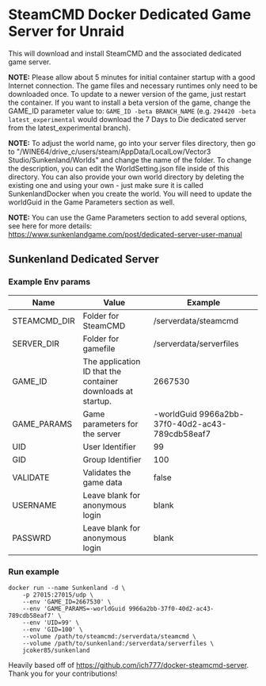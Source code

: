# SteamCMD Docker Dedicated Game Server for Unraid
This will download and install SteamCMD and the associated dedicated game server.

**NOTE:** Please allow about 5 minutes for initial container startup with a good Internet connection. The game files and necessary runtimes only need to be downloaded once. 
To update to a newer version of the game, just restart the container. If you want to install a beta version of the game, change the GAME_ID parameter value to: 
```GAME_ID -beta BRANCH_NAME``` (e.g. ```294420 -beta latest_experimental``` would download the 7 Days to Die dedicated server from the latest_experimental branch).

**NOTE:** To adjust the world name, go into your server files directory, then go to "/WINE64/drive_c/users/steam/AppData/LocalLow/Vector3 Studio/Sunkenland/Worlds" and
change the name of the folder. To change the description, you can edit the WorldSetting.json file inside of this directory. You can also provide your own world directory
by deleting the existing one and using your own - just make sure it is called SunkenlandDocker when you create the world. You will need to update the worldGuid in the 
Game Parameters section as well. 

**NOTE:** You can use the Game Parameters section to add several options, see here for more details: https://www.sunkenlandgame.com/post/dedicated-server-user-manual

## Sunkenland Dedicated Server

### Example Env params 
| Name               | Value                                                       | Example                                         |
|--------------------|-------------------------------------------------------------|-------------------------------------------------|
| STEAMCMD_DIR       | Folder for SteamCMD                                         | /serverdata/steamcmd                            |
| SERVER_DIR         | Folder for gamefile                                         | /serverdata/serverfiles                         |
| GAME_ID            | The application ID that the container downloads at startup. | 2667530                                         |
| GAME_PARAMS        | Game parameters for the server                              | -worldGuid 9966a2bb-37f0-40d2-ac43-789cdb58eaf7 |
| UID                | User Identifier                                             | 99                                              |
| GID                | Group Identifier                                            | 100                                             |
| VALIDATE           | Validates the game data                                     | false                                           |
| USERNAME           | Leave blank for anonymous login                             | blank                                           |
| PASSWRD            | Leave blank for anonymous login                             | blank                                           |

### Run example
```
docker run --name Sunkenland -d \
	-p 27015:27015/udp \
	--env 'GAME_ID=2667530' \
	--env 'GAME_PARAMS=-worldGuid 9966a2bb-37f0-40d2-ac43-789cdb58eaf7' \
	--env 'UID=99' \
	--env 'GID=100' \
	--volume /path/to/steamcmd:/serverdata/steamcmd \
	--volume /path/to/sunkenland:/serverdata/serverfiles \
	jcoker85/sunkenland
```

Heavily based off of https://github.com/ich777/docker-steamcmd-server. Thank you for your contributions!